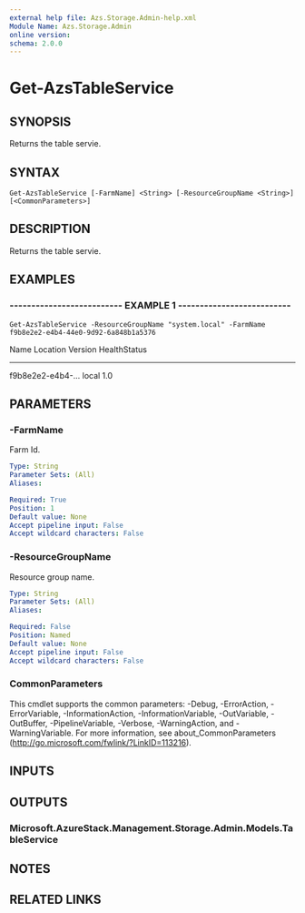```yaml
---
external help file: Azs.Storage.Admin-help.xml
Module Name: Azs.Storage.Admin
online version: 
schema: 2.0.0
---
```


# Get-AzsTableService

## SYNOPSIS
Returns the table servie.

## SYNTAX

```
Get-AzsTableService [-FarmName] <String> [-ResourceGroupName <String>] [<CommonParameters>]
```

## DESCRIPTION
Returns the table servie.

## EXAMPLES

### -------------------------- EXAMPLE 1 --------------------------
```
Get-AzsTableService -ResourceGroupName "system.local" -FarmName f9b8e2e2-e4b4-44e0-9d92-6a848b1a5376
```

Name              Location          Version           HealthStatus
----              --------          -------           ------------
f9b8e2e2-e4b4-...
local             1.0

## PARAMETERS

### -FarmName
Farm Id.

```yaml
Type: String
Parameter Sets: (All)
Aliases: 

Required: True
Position: 1
Default value: None
Accept pipeline input: False
Accept wildcard characters: False
```

### -ResourceGroupName
Resource group name.

```yaml
Type: String
Parameter Sets: (All)
Aliases: 

Required: False
Position: Named
Default value: None
Accept pipeline input: False
Accept wildcard characters: False
```

### CommonParameters
This cmdlet supports the common parameters: -Debug, -ErrorAction, -ErrorVariable, -InformationAction, -InformationVariable, -OutVariable, -OutBuffer, -PipelineVariable, -Verbose, -WarningAction, and -WarningVariable. For more information, see about_CommonParameters (http://go.microsoft.com/fwlink/?LinkID=113216).

## INPUTS

## OUTPUTS

### Microsoft.AzureStack.Management.Storage.Admin.Models.TableService

## NOTES

## RELATED LINKS

